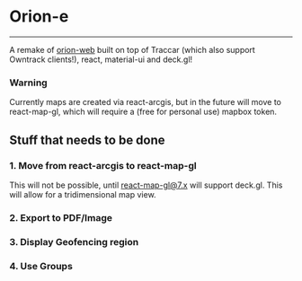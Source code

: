 # Orion-e
---
A remake of [orion-web](https://github.com/LINKIWI/orion-web) built on top of Traccar (which also support Owntrack clients!), react, material-ui and deck.gl!

### Warning
Currently maps are created via react-arcgis, but in the future will move to react-map-gl, which will require a (free for personal use) mapbox token.

## Stuff that needs to be done

### 1. Move from react-arcgis to react-map-gl
This will not be possible, until react-map-gl@7.x will support deck.gl.
This will allow for a tridimensional map view.

### 2. Export to PDF/Image

### 3. Display Geofencing region

### 4. Use Groups